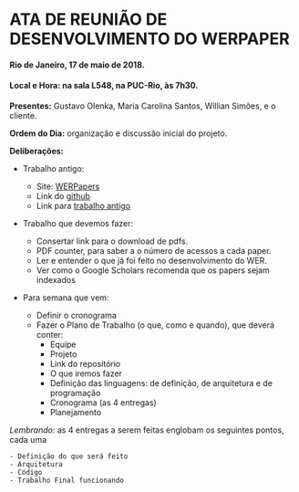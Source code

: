 # ATA DE REUNIÃO DE DESENVOLVIMENTO DO WERPAPER
#### Rio de Janeiro, 17 de maio de 2018.
#### Local e Hora: na sala L548, na PUC-Rio, às 7h30.


**Presentes:** Gustavo Olenka, Maria Carolina Santos, Willian Simões, e o cliente.

**Ordem do Dia:** organização e discussão inicial do projeto.

**Deliberações:**

- Trabalho antigo:
	- Site: [WERPapers](http://wer.inf.puc-rio.br/WERpapers/)
	- Link do [github](https://github.com/PES-INF1629/WERpapers)
	- Link para [trabalho antigo](https://github.com/PES-INF1629/PES-3) 

- Trabalho que devemos fazer:
    - Consertar link para o download de pdfs.
    - PDF counter, para saber a o número de acessos a cada paper.
    - Ler e entender o que já foi feito no desenvolvimento do WER.
    - Ver como o Google Scholars recomenda que os papers sejam indexados

- Para semana que vem:
    - Definir o cronograma
    - Fazer o Plano de Trabalho (o que, como e quando), que deverá conter:
        - Equipe
        - Projeto
        - Link do repositório
        - O que iremos fazer
        - Definição das linguagens: de definição, de arquitetura e de programação
        - Cronograma (as 4 entregas)
        - Planejamento

*Lembrando:* as 4 entregas a serem feitas englobam os seguintes pontos, cada uma

	- Definição do que será feito
	- Arquitetura 
	- Código
	- Trabalho Final funcionando




